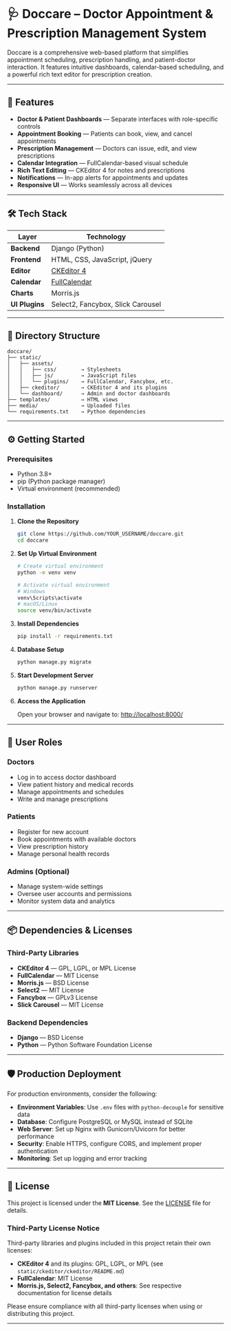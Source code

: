 # 🩺 Doccare – Doctor Appointment & Prescription Management System

Doccare is a comprehensive web-based platform that simplifies appointment scheduling, prescription handling, and patient-doctor interaction. It features intuitive dashboards, calendar-based scheduling, and a powerful rich text editor for prescription creation.

---

## 🚀 Features

- **Doctor & Patient Dashboards** — Separate interfaces with role-specific controls
- **Appointment Booking** — Patients can book, view, and cancel appointments
- **Prescription Management** — Doctors can issue, edit, and view prescriptions
- **Calendar Integration** — FullCalendar-based visual schedule
- **Rich Text Editing** — CKEditor 4 for notes and prescriptions
- **Notifications** — In-app alerts for appointments and updates
- **Responsive UI** — Works seamlessly across all devices

---

## 🛠️ Tech Stack

| Layer | Technology |
|-------|------------|
| **Backend** | Django (Python) |
| **Frontend** | HTML, CSS, JavaScript, jQuery |
| **Editor** | [CKEditor 4](https://ckeditor.com/ckeditor-4/) |
| **Calendar** | [FullCalendar](https://fullcalendar.io/) |
| **Charts** | Morris.js |
| **UI Plugins** | Select2, Fancybox, Slick Carousel |

---

## 📁 Directory Structure

```plaintext
doccare/
├── static/
│   ├── assets/
│   │   ├── css/        → Stylesheets
│   │   ├── js/         → JavaScript files
│   │   └── plugins/    → FullCalendar, Fancybox, etc.
│   ├── ckeditor/       → CKEditor 4 and its plugins
│   └── dashboard/      → Admin and doctor dashboards
├── templates/          → HTML views
├── media/              → Uploaded files
└── requirements.txt    → Python dependencies
```

---

## ⚙️ Getting Started

### Prerequisites
- Python 3.8+
- pip (Python package manager)
- Virtual environment (recommended)

### Installation

1. **Clone the Repository**
   ```bash
   git clone https://github.com/YOUR_USERNAME/doccare.git
   cd doccare
   ```

2. **Set Up Virtual Environment**
   ```bash
   # Create virtual environment
   python -m venv venv
   
   # Activate virtual environment
   # Windows
   venv\Scripts\activate
   # macOS/Linux
   source venv/bin/activate
   ```

3. **Install Dependencies**
   ```bash
   pip install -r requirements.txt
   ```

4. **Database Setup**
   ```bash
   python manage.py migrate
   ```

5. **Start Development Server**
   ```bash
   python manage.py runserver
   ```

6. **Access the Application**
   
   Open your browser and navigate to: [http://localhost:8000/](http://localhost:8000/)

---

## 👤 User Roles

### Doctors
- Log in to access doctor dashboard
- View patient history and medical records
- Manage appointments and schedules
- Write and manage prescriptions

### Patients
- Register for new account
- Book appointments with available doctors
- View prescription history
- Manage personal health records

### Admins (Optional)
- Manage system-wide settings
- Oversee user accounts and permissions
- Monitor system data and analytics

---

## 📦 Dependencies & Licenses

### Third-Party Libraries
- **CKEditor 4** — GPL, LGPL, or MPL License
- **FullCalendar** — MIT License
- **Morris.js** — BSD License
- **Select2** — MIT License
- **Fancybox** — GPLv3 License
- **Slick Carousel** — MIT License

### Backend Dependencies
- **Django** — BSD License
- **Python** — Python Software Foundation License


---

## 🛡️ Production Deployment

For production environments, consider the following:

- **Environment Variables**: Use `.env` files with `python-decouple` for sensitive data
- **Database**: Configure PostgreSQL or MySQL instead of SQLite
- **Web Server**: Set up Nginx with Gunicorn/Uvicorn for better performance
- **Security**: Enable HTTPS, configure CORS, and implement proper authentication
- **Monitoring**: Set up logging and error tracking


---

## 📄 License

This project is licensed under the **MIT License**. See the [LICENSE](LICENSE) file for details.

### Third-Party License Notice

Third-party libraries and plugins included in this project retain their own licenses:
- **CKEditor 4** and its plugins: GPL, LGPL, or MPL (see `static/ckeditor/ckeditor/README.md`)
- **FullCalendar**: MIT License
- **Morris.js, Select2, Fancybox, and others**: See respective documentation for license details

Please ensure compliance with all third-party licenses when using or distributing this project.

---

